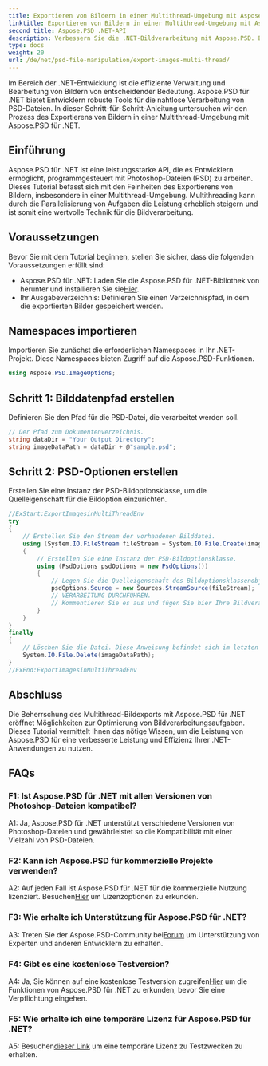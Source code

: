 ```yaml
---
title: Exportieren von Bildern in einer Multithread-Umgebung mit Aspose.PSD für .NET
linktitle: Exportieren von Bildern in einer Multithread-Umgebung mit Aspose.PSD für .NET
second_title: Aspose.PSD .NET-API
description: Verbessern Sie die .NET-Bildverarbeitung mit Aspose.PSD. Exportieren Sie Bilder in einer Multithread-Umgebung. Steigern Sie Leistung und Effizienz mühelos.
type: docs
weight: 20
url: /de/net/psd-file-manipulation/export-images-multi-thread/
---
```

Im Bereich der .NET-Entwicklung ist die effiziente Verwaltung und Bearbeitung von Bildern von entscheidender Bedeutung. Aspose.PSD für .NET bietet Entwicklern robuste Tools für die nahtlose Verarbeitung von PSD-Dateien. In dieser Schritt-für-Schritt-Anleitung untersuchen wir den Prozess des Exportierens von Bildern in einer Multithread-Umgebung mit Aspose.PSD für .NET.
## Einführung
Aspose.PSD für .NET ist eine leistungsstarke API, die es Entwicklern ermöglicht, programmgesteuert mit Photoshop-Dateien (PSD) zu arbeiten. Dieses Tutorial befasst sich mit den Feinheiten des Exportierens von Bildern, insbesondere in einer Multithread-Umgebung. Multithreading kann durch die Parallelisierung von Aufgaben die Leistung erheblich steigern und ist somit eine wertvolle Technik für die Bildverarbeitung.
## Voraussetzungen
Bevor Sie mit dem Tutorial beginnen, stellen Sie sicher, dass die folgenden Voraussetzungen erfüllt sind:
-  Aspose.PSD für .NET: Laden Sie die Aspose.PSD für .NET-Bibliothek von herunter und installieren Sie sie[Hier](https://releases.aspose.com/psd/net/).
- Ihr Ausgabeverzeichnis: Definieren Sie einen Verzeichnispfad, in dem die exportierten Bilder gespeichert werden.
## Namespaces importieren
Importieren Sie zunächst die erforderlichen Namespaces in Ihr .NET-Projekt. Diese Namespaces bieten Zugriff auf die Aspose.PSD-Funktionen.
```csharp
using Aspose.PSD.ImageOptions;

```
## Schritt 1: Bilddatenpfad erstellen
Definieren Sie den Pfad für die PSD-Datei, die verarbeitet werden soll.
```csharp
// Der Pfad zum Dokumentenverzeichnis.
string dataDir = "Your Output Directory";
string imageDataPath = dataDir + @"sample.psd";
```
## Schritt 2: PSD-Optionen erstellen
Erstellen Sie eine Instanz der PSD-Bildoptionsklasse, um die Quelleigenschaft für die Bildoption einzurichten.
```csharp
//ExStart:ExportImagesinMultiThreadEnv
try
{
    // Erstellen Sie den Stream der vorhandenen Bilddatei.
    using (System.IO.FileStream fileStream = System.IO.File.Create(imageDataPath))
    {
        // Erstellen Sie eine Instanz der PSD-Bildoptionsklasse.
        using (PsdOptions psdOptions = new PsdOptions())
        {
            // Legen Sie die Quelleigenschaft des Bildoptionsklassenobjekts fest.
            psdOptions.Source = new Sources.StreamSource(fileStream);
            // VERARBEITUNG DURCHFÜHREN.
            // Kommentieren Sie es aus und fügen Sie hier Ihre Bildverarbeitungslogik hinzu.
        }
    }
}
finally
{
    // Löschen Sie die Datei. Diese Anweisung befindet sich im letzten Block, um eine ordnungsgemäße Ressourcenentsorgung sicherzustellen.
    System.IO.File.Delete(imageDataPath);
}
//ExEnd:ExportImagesinMultiThreadEnv
```
## Abschluss
Die Beherrschung des Multithread-Bildexports mit Aspose.PSD für .NET eröffnet Möglichkeiten zur Optimierung von Bildverarbeitungsaufgaben. Dieses Tutorial vermittelt Ihnen das nötige Wissen, um die Leistung von Aspose.PSD für eine verbesserte Leistung und Effizienz Ihrer .NET-Anwendungen zu nutzen.

## FAQs

### F1: Ist Aspose.PSD für .NET mit allen Versionen von Photoshop-Dateien kompatibel?

A1: Ja, Aspose.PSD für .NET unterstützt verschiedene Versionen von Photoshop-Dateien und gewährleistet so die Kompatibilität mit einer Vielzahl von PSD-Dateien.

### F2: Kann ich Aspose.PSD für kommerzielle Projekte verwenden?

 A2: Auf jeden Fall ist Aspose.PSD für .NET für die kommerzielle Nutzung lizenziert. Besuchen[Hier](https://purchase.aspose.com/buy) um Lizenzoptionen zu erkunden.

### F3: Wie erhalte ich Unterstützung für Aspose.PSD für .NET?

 A3: Treten Sie der Aspose.PSD-Community bei[Forum](https://forum.aspose.com/c/psd/34) um Unterstützung von Experten und anderen Entwicklern zu erhalten.

### F4: Gibt es eine kostenlose Testversion?

 A4: Ja, Sie können auf eine kostenlose Testversion zugreifen[Hier](https://releases.aspose.com/) um die Funktionen von Aspose.PSD für .NET zu erkunden, bevor Sie eine Verpflichtung eingehen.

### F5: Wie erhalte ich eine temporäre Lizenz für Aspose.PSD für .NET?

 A5: Besuchen[dieser Link](https://purchase.aspose.com/temporary-license/) um eine temporäre Lizenz zu Testzwecken zu erhalten.